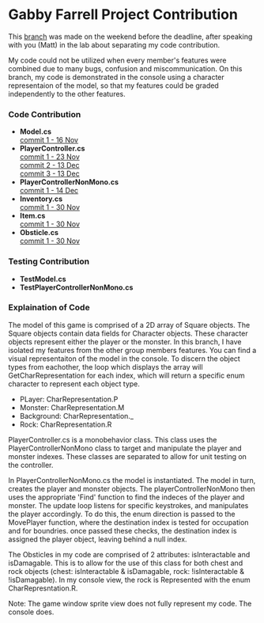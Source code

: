 # Gabby Farrell Project Contribution
This [branch](https://github.com/Year4-Games-Development/Team1-Game2/tree/gabby) was made on the weekend before the deadline, after speaking with you (Matt) in the lab about separating my code contribution.  

My code could not be utilized when every member's features were combined due to many bugs, confusion and miscommunication. On this branch, my code is demonstrated in the console using a character representaion of the model, so that my features could be graded independently to the other features. 

### Code Contribution
- **Model.cs**  
[commit 1 - 16 Nov](https://github.com/Year4-Games-Development/Team1-Game2/commit/ae441eb0b8438242ba9aefbd9c322c77f286d4fd)
- **PlayerController.cs**  
[commit 1 - 23 Nov](https://github.com/Year4-Games-Development/Team1-Game2/commit/0ac9b5e84a9e331d4613d49ed82af02d467d7fba)  
[commit 2 - 13 Dec](https://github.com/Year4-Games-Development/Team1-Game2/commit/f8e6bb90ac75646c21a9fd3b9283a35ca84ea47f)  
[commit 3 - 13 Dec](https://github.com/Year4-Games-Development/Team1-Game2/commit/1d000aef792de695552ad67c76d50fca1680dd5f)  
- **PlayerControllerNonMono.cs**  
[commit 1 - 14 Dec](https://github.com/Year4-Games-Development/Team1-Game2/commit/de8e7885c464b09a32d22c1fa6290273fca482ee)
- **Inventory.cs**  
[commit 1 - 30 Nov](https://github.com/Year4-Games-Development/Team1-Game2/commit/4b8f70e36c8ca13e598997e0624b7784eace1dac)
- **Item.cs**  
[commit 1 - 30 Nov](https://github.com/Year4-Games-Development/Team1-Game2/commit/4b8f70e36c8ca13e598997e0624b7784eace1dac)
- **Obsticle.cs**  
[commit 1 - 30 Nov](https://github.com/Year4-Games-Development/Team1-Game2/commit/4b8f70e36c8ca13e598997e0624b7784eace1dac)

### Testing Contribution
- **TestModel.cs**
- **TestPlayerControllerNonMono.cs**

### Explaination of Code
The model of this game is comprised of a 2D array of Square objects. The Square objects contain data fields for Character objects. These character objects represent either the player or the monster. In this branch, I have isolated my features from the other group members features. You can find a visual representaiton of the model in the console. To discern the object types from eachother, the loop which displays the array will GetCharRepresentation for each index, which will return a specific enum character to represent each object type.
- PLayer: CharRepresentation.P
- Monster: CharRepresentation.M
- Background: CharRepresentation._
- Rock: CharRepresentation.R

PlayerController.cs is a monobehavior class. This class uses the PlayerControllerNonMono class to target and manipulate the player and monster indexes. These classes are separated to allow for unit testing on the controller. 

In PlayerControllerNonMono.cs the model is instantiated. The model in turn, creates the player and monster objects. The playerControllerNonMono then uses the appropriate 'Find' function to find the indeces of the player and monster. The update loop listens for specific keystrokes, and manipulates the player accordingly. To do this, the enum direction is passed to the MovePlayer function, where the destination index is tested for occupation and for boundries. once passed these checks, the destination index is assigned the player object, leaving behind a null index. 

The Obsticles in my code are comprised of 2 attributes: isInteractable and isDamagable. This is to allow for the use of this class for both chest and rock objects (chest: isInteractable & isDamagable, rock: !isInteractable & !isDamagable). In my console view, the rock is Represented with the enum CharRepresntation.R. 

Note: The game window sprite view does not fully represent my code. The console does.


